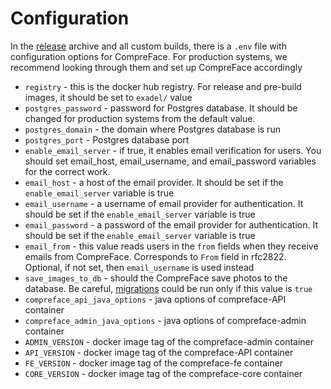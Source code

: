 # Configuration

In the [release](https://github.com/exadel-inc/CompreFace/releases)
archive and all custom builds, there is a `.env` file with configuration
options for CompreFace. For production systems, we recommend looking
through them and set up CompreFace accordingly

-   `registry` - this is the docker hub registry. For release and
    pre-build images, it should be set to `exadel/` value
-   `postgres_password` - password for Postgres database. It should be
    changed for production systems from the default value.
-   `postgres_domain` - the domain where Postgres database is run
-   `postgres_port` - Postgres database port
-   `enable_email_server` - if true, it enables email verification for
    users. You should set email_host, email_username, and email_password
    variables for the correct work.
-   `email_host` - a host of the email provider. It should be set if the
    `enable_email_server` variable is true
-   `email_username` - a username of email provider for authentication.
    It should be set if the `enable_email_server` variable is true
-   `email_password` - a password of the email provider for
    authentication. It should be set if the `enable_email_server`
    variable is true
-   `email_from` - this value reads users in the `from` fields when
    they receive emails from CompreFace. Corresponds to `From` field in
    rfc2822. Optional, if not set, then `email_username` is used instead
-   `save_images_to_db` - should the CompreFace save photos to the
    database. Be careful, [migrations](Face-data-migration.md) could be
    run only if this value is `true`
-   `compreface_api_java_options` - java options of compreface-API
    container
-   `compreface_admin_java_options` - java options of compreface-admin
    container
-   `ADMIN_VERSION` - docker image tag of the compreface-admin container
-   `API_VERSION` - docker image tag of the compreface-API container
-   `FE_VERSION` - docker image tag of the compreface-fe container
-   `CORE_VERSION` - docker image tag of the compreface-core container
